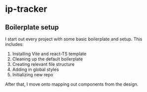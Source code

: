 # ip-tracker

## Boilerplate setup

I start out every project with some basic boilerplate and setup.
This includes:

1. Installing Vite and react-TS template
2. Cleaning up the default boilerplate
3. Creating relevant file structure
4. Adding in global styles
5. Initializing new repo

After that, I move onto mapping out components from the design.
